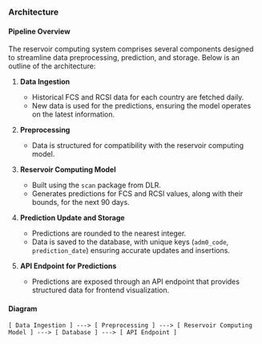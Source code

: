 ### Architecture

#### Pipeline Overview

The reservoir computing system comprises several components designed to streamline data preprocessing, prediction, and
storage. Below is an outline of the architecture:

1. **Data Ingestion**
    - Historical FCS and RCSI data for each country are fetched daily.
    - New data is used for the predictions, ensuring the model operates on the latest information.

2. **Preprocessing**
    - Data is structured for compatibility with the reservoir computing model.

3. **Reservoir Computing Model**
    - Built using the `scan` package from DLR.
    - Generates predictions for FCS and RCSI values, along with their bounds, for the next 90 days.

4. **Prediction Update and Storage**
    - Predictions are rounded to the nearest integer.
    - Data is saved to the database, with unique keys (`adm0_code`, `prediction_date`) ensuring accurate updates and
      insertions.

5. **API Endpoint for Predictions**
    - Predictions are exposed through an API endpoint that provides structured data for frontend visualization.

#### Diagram

```
[ Data Ingestion ] ---> [ Preprocessing ] ---> [ Reservoir Computing Model ] ---> [ Database ] ---> [ API Endpoint ]
```